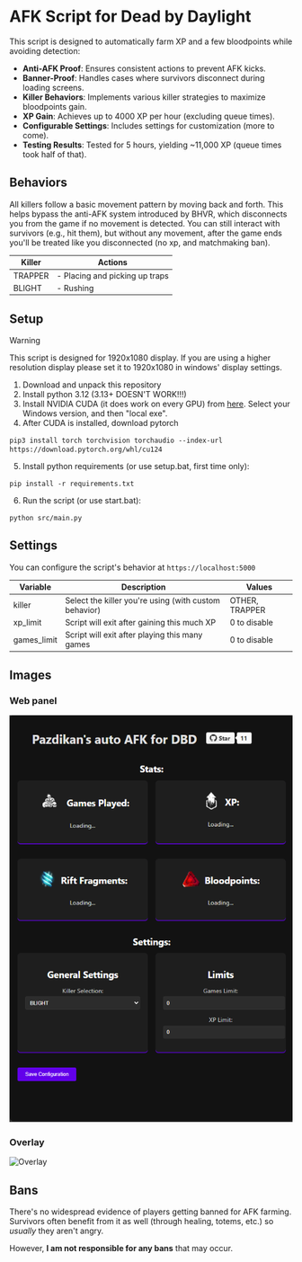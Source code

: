 # AFK Script for Dead by Daylight

This script is designed to automatically farm XP and a few bloodpoints while avoiding detection:

- **Anti-AFK Proof**: Ensures consistent actions to prevent AFK kicks.
- **Banner-Proof**: Handles cases where survivors disconnect during loading screens.
- **Killer Behaviors**: Implements various killer strategies to maximize bloodpoints gain.
- **XP Gain**: Achieves up to 4000 XP per hour (excluding queue times).
- **Configurable Settings**: Includes settings for customization (more to come).
- **Testing Results**: Tested for 5 hours, yielding ~11,000 XP (queue times took half of that).


## Behaviors

All killers follow a basic movement pattern by moving back and forth. This helps bypass the anti-AFK system introduced by BHVR, which disconnects you from the game if no movement is detected. You can still interact with survivors (e.g., hit them), but without any movement, after the game ends you'll be treated like you disconnected (no xp, and matchmaking ban).


| Killer  | Actions                        |
|---------|--------------------------------|
| TRAPPER | - Placing and picking up traps |
| BLIGHT  | - Rushing                      |


## Setup

> [!WARNING]  
> This script is designed for 1920x1080 display. If you are using a higher resolution display please set it to 1920x1080 in windows' display settings.

1. Download and unpack this repository
2. Install python 3.12 (3.13+ DOESN'T WORK!!!)
3. Install NVIDIA CUDA (it does work on every GPU) from [here](https://developer.nvidia.com/cuda-downloads?target_os=Windows&target_arch=x86_64). Select your Windows version, and then "local exe".
4. After CUDA is installed, download pytorch
```
pip3 install torch torchvision torchaudio --index-url https://download.pytorch.org/whl/cu124
```
5. Install python requirements (or use setup.bat, first time only):
```
pip install -r requirements.txt
```
6. Run the script (or use start.bat):
```
python src/main.py
```


## Settings

You can configure the script's behavior at `https://localhost:5000`

| Variable    | Description                                              | Values         |
|-------------|----------------------------------------------------------|----------------|
| killer      | Select the killer you're using (with custom behavior)    | OTHER, TRAPPER |
| xp_limit    | Script will exit after gaining this much XP              | 0 to disable   |
| games_limit | Script will exit after playing this many games           | 0 to disable   |


## Images

### Web panel
![Web Panel](.github/webserver.png)

### Overlay
![Overlay](images/overlay.png)

## Bans

There's no widespread evidence of players getting banned for AFK farming. Survivors often benefit from it as well (through healing, totems, etc.) so *usually* they aren't angry.

However, **I am not responsible for any bans** that may occur.
